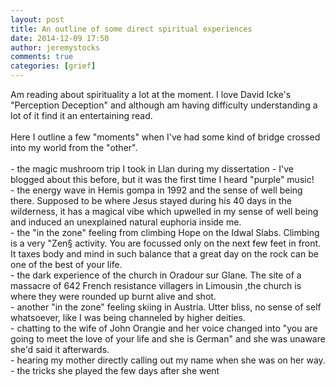 ```yaml
---
layout: post
title: An outline of some direct spiritual experiences
date: 2014-12-09 17:50
author: jeremystocks
comments: true
categories: [grief]
---
```

<div>Am reading about spirituality a lot at the moment. I love David Icke's "Perception Deception" and although am having difficulty understanding a lot of it find it an entertaining read.</div><div><br></div><div>Here I outline a few "moments" when I've had some kind of bridge crossed into my world from the "other".</div><div><br></div><div>- the magic mushroom trip I took in Llan during my dissertation - I've blogged about this before, but it was the first time I heard "purple" music!</div><div>- the energy wave in Hemis gompa in 1992 and the sense of well being there. Supposed to be where Jesus stayed during his 40 days in the wilderness, it has a magical vibe which upwelled in my sense of well being and induced an unexplained natural euphoria inside me.</div><div>- the "in the zone" feeling from climbing Hope on the Idwal Slabs. Climbing is a very "Zen§ activity. You are focussed only on the next few feet in front. It taxes body and mind in such balance that a great day on the rock can be one of the best of your life.</div><div>- the dark experience of the church in Oradour sur Glane. The site of a massacre of 642 French resistance villagers in Limousin ,the church is where they were rounded up burnt alive and shot.</div><div>- another "in the zone" feeling skiing in Austria. Utter bliss, no sense of self whatsoever, like I was being channeled by higher deities.</div><div>- chatting to the wife of John Orangie and her voice changed into "you are going to meet the love of your life and she is German" and she was unaware she'd said it afterwards.</div><div>- hearing my mother directly calling out my name when she was on her way.</div><div>- the tricks she played the few days after she went</div><div><br></div>
